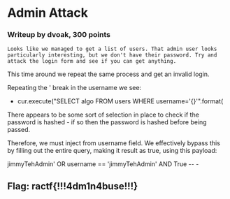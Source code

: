 # Admin Attack

### Writeup by dvoak, 300 points

`Looks like we managed to get a list of users. That admin user looks particularly interesting, but we don't have their password. Try and attack the login form and see if you can get anything.`

This time around we repeat the same process and get an invalid login.

Repeating the ' break in the username we see: 
-	cur.execute("SELECT algo FROM users WHERE username='{}'".format(

There appears to be some sort of selection in place to check if the password is hashed - if so then the password is hashed before being passed. 

Therefore, we must inject from username field. We effectively bypass this by filling out the entire query, making it result as true, using this payload:

jimmyTehAdmin' OR username == 'jimmyTehAdmin' AND True -- -


## Flag: ractf{!!!4dm1n4buse!!!}
